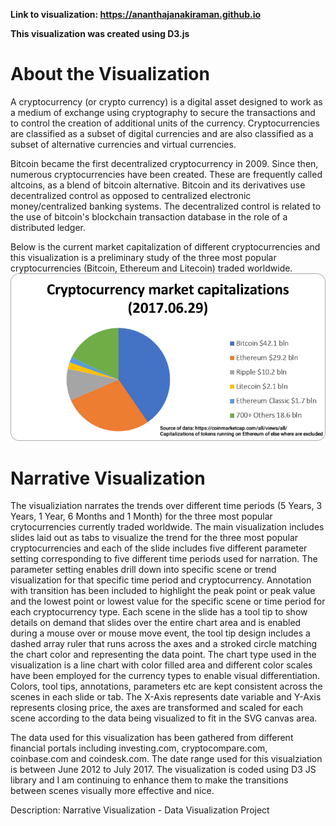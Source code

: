 **Link to visualization: https://ananthajanakiraman.github.io**

**This visualization was created using D3.js**

# About the Visualization

A cryptocurrency (or crypto currency) is a digital asset designed to work as a medium of exchange using cryptography to secure the transactions and to control the creation of additional units of the currency. Cryptocurrencies are classified as a subset of digital currencies and are also classified as a subset of alternative currencies and virtual currencies.

Bitcoin became the first decentralized cryptocurrency in 2009. Since then, numerous cryptocurrencies have been created. These are frequently called altcoins, as a blend of bitcoin alternative. Bitcoin and its derivatives use decentralized control as opposed to centralized electronic money/centralized banking systems. The decentralized control is related to the use of bitcoin&#39;s blockchain transaction database in the role of a distributed ledger.

Below is the current market capitalization of different cryptocurrencies and this visualization is a preliminary study of the three most popular cryptocurrencies (Bitcoin, Ethereum and Litecoin) traded worldwide.
<img src="Cryptocurrency.png">
# Narrative Visualization

The visualiziation narrates the trends over different time periods (5 Years, 3 Years, 1 Year, 6 Months and 1 Month) for the three most popular crytocurrencies currently traded worldwide. The main visualization includes slides laid out as tabs to visualize the trend for the three most popular cryptocurrencies and each of the slide includes five different parameter setting corresponding to five different time periods used for narration. The parameter setting enables drill down into specific scene or trend visualization for that specific time period and cryptocurrency. Annotation with transition has been included to highlight the peak point or peak value and the lowest point or lowest value for the specific scene or time period for each cryptocurrency type. Each scene in the slide has a tool tip to show details on demand that slides over the entire chart area and is enabled during a mouse over or mouse move event, the tool tip design includes a dashed array ruler that runs across the axes and a stroked circle matching the chart color and representing the data point. The chart type used in the visualization is a line chart with color filled area and different color scales have been employed for the currency types to enable visual differentiation. Colors, tool tips, annotations, parameters etc are kept consistent across the scenes in each slide or tab. The X-Axis represents date variable and Y-Axis represents closing price, the axes are transformed and scaled for each scene according to the data being visualized to fit in the SVG canvas area.

The data used for this visualization has been gathered from different financial portals including investing.com, cryptocompare.com, coinbase.com and coindesk.com. The date range used for this visualziation is between June 2012 to July 2017. The visualization is coded using D3 JS library and I am continuing to enhance them to make the transitions between scenes visually more effective and nice.

Description: Narrative Visualization - Data Visualization Project
